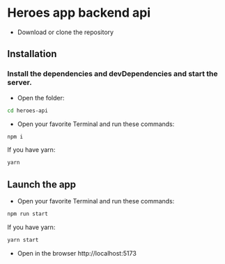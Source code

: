 # Heroes app backend api

- Download or clone the repository

## Installation
### Install the dependencies and devDependencies and start the server.
- Open the folder:
```sh
cd heroes-api
```
- Open your favorite Terminal and run these commands:
```sh
npm i
```
If you have yarn:
```sh
yarn
```

## Launch the app

- Open your favorite Terminal and run these commands:
```sh
npm run start
```
If you have yarn:
```sh
yarn start
```
- Open in the browser http://localhost:5173

